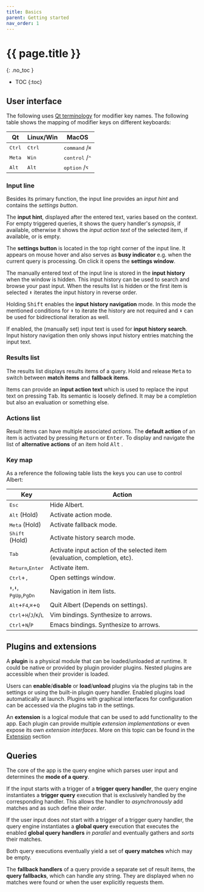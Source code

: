 ```yaml
---
title: Basics
parent: Getting started
nav_order: 1
---
```


# {{ page.title }}
{: .no_toc }

- TOC
{:toc}

## User interface

The following uses [Qt terminology](https://doc.qt.io/qt-6/qt.html#KeyboardModifier-enum) for modifier key names.
The following table shows the mapping of modifier keys on different keyboards:

| Qt              | Linux/Win       | MacOS                              |
|-----------------|-----------------|------------------------------------|
| <kbd>Ctrl</kbd> | <kbd>Ctrl</kbd> | <kbd>command</kbd> /<kbd>⌘</kbd>   |
| <kbd>Meta</kbd> | <kbd>Win</kbd>  | <kbd>control</kbd> /<kbd>⌃</kbd>   |
| <kbd>Alt</kbd>  | <kbd>Alt</kbd>  | <kbd>option</kbd>  /<kbd>⌥</kbd> |




### Input line 

Besides its primary function, the input line provides an *input hint* and contains the *settings button*.

The **input hint**, displayed after the entered text, varies based on the context.
For empty triggered queries, it shows the query handler's *synopsis*, if available, otherwise it shows the *input action text* of the selected item, if available, or is empty.

The **settings button** is located in the top right corner of the input line.
It appears on mouse hover and also serves as **busy indicator** e.g. when the current query is processing.
On click it opens the **settings window**.

The manually entered text of the input line is stored in the **input history** when the window is hidden. 
This input history can be used to search and browse your past input.
When the results list is hidden or the first item is selected <kbd>⬆</kbd> iterates the input history in reverse order.

Holding <kbd>Shift</kbd> enables the **input history navigation** mode.
In this mode the mentioned conditions for <kbd>⬆</kbd> to iterate the history are not required
and <kbd>⬇</kbd> can be used for bidirectional iteration as well. 

If enabled, the (manually set) input text is used for **input history search**.
Input history navigation then only shows input history entries matching the input text.


### Results list

The results list displays results items of a query.
Hold and release <kbd>Meta</kbd> to switch between **match items** and **fallback items**.

Items can provide an **input action text** which is used to replace the input text on pressing <kbd>Tab</kbd>.
Its semantic is loosely defined.
It may be a completion but also an evaluation or something else.


### Actions list

Result items can have multiple associated *actions*.
The **default action**   of an item is activated by pressing <kbd>Return</kbd> or <kbd>Enter</kbd>.
To display and navigate the list of **alternative actions** of an item hold <kbd>Alt</kbd> .


### Key map

As a reference the following table lists the keys you can use to control Albert:

| Key                                                                 | Action                                                                     |
|---------------------------------------------------------------------|----------------------------------------------------------------------------|
| <kbd>Esc</kbd>                                                      | Hide Albert.                                                               |
| <kbd>Alt</kbd> (Hold)                                               | Activate action mode.                                                      |
| <kbd>Meta</kbd> (Hold)                                              | Activate fallback mode.                                                    |
| <kbd>Shift</kbd> (Hold)                                             | Activate history search mode.                                              |
| <kbd>Tab</kbd>                                                      | Activate input action of the selected item (evaluation, completion, etc).  |
| <kbd>Return</kbd>,<kbd>Enter</kbd>                                  | Activate item.                                                             |
| <kbd>Ctrl</kbd>+<kbd>,</kbd>                                        | Open settings window.                                                      |
| <kbd>⬆</kbd>,<kbd>⬇</kbd>,<br><kbd>PgUp</kbd>,<kbd>PgDn</kbd>       | Navigation in item lists.                                                  |
| <kbd>Alt</kbd>+<kbd>F4</kbd>,<kbd>⌘</kbd>+<kbd>Q</kbd>              | Quit Albert (Depends on settings).                                         |
| <kbd>Ctrl</kbd>+<kbd>H</kbd>/<kbd>J</kbd>/<kbd>K</kbd>/<kbd>L</kbd> | Vim bindings. Synthesize to arrows.                                        |
| <kbd>Ctrl</kbd>+<kbd>N</kbd>/<kbd>P</kbd>                           | Emacs bindings. Synthesize to arrows.                                      |


## Plugins and extensions

A **plugin** is a physical module that can be loaded/unloaded at runtime.
It could be native or provided by plugin provider plugins.
Nested plugins are accessible when their provider is loaded.

Users can **enable**/**disable** or **load**/**unload** plugins via the plugins tab in the settings 
or using the built-in plugin query handler. 
Enabled plugins load automatically at launch.
Plugins with graphical interfaces for configuration can be accessed via the plugins tab in the settings.

An **extension** is a logical module that can be used to add functionality to the app.
Each plugin can provide multiple *extension implementations* or even expose its own *extension interfaces*.
More on this topic can be found in the [Extension](/gettingstarted/extension/) section


## Queries

The core of the app is the query engine which parses user input and determines the **mode of a query**.

If the input starts with a trigger of a **trigger query handler**, the query engine instantiates a
**trigger query** execution that is exclusively handled by the corresponding handler.
This allows the handler to *asynchronously* add matches and as such define their *order*.

If the user input does *not* start with a trigger of a trigger query handler, the query engine
instantiates a **global query** execution that executes the enabled **global query handlers** *in parallel* 
and eventually gathers and *sorts* their matches.

Both query executions eventually yield a set of **query matches** which may be empty.

The **fallback handlers** of a query provide a separate set of result items, the **query fallbacks**,
which can handle any string.
They are displayed when no matches were found or when the user explicitly requests them.

